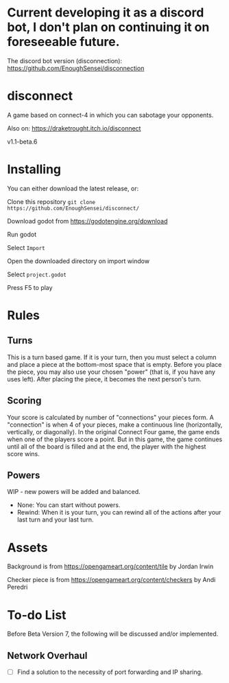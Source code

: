 # Current developing it as a discord bot, I don't plan on continuing it on foreseeable future.
The discord bot version (disconnection): https://github.com/EnoughSensei/disconnection

# disconnect

A game based on connect-4 in which you can sabotage your opponents.

Also on: https://draketrought.itch.io/disconnect

v1.1-beta.6

# Installing

You can either download the latest release, or:

Clone this repository 
`git clone https://github.com/EnoughSensei/disconnect/`

Download godot from https://godotengine.org/download

Run godot

Select `Import` 

Open the downloaded directory on import window

Select `project.godot`

Press F5 to play

# Rules
## Turns
This is a turn based game. If it is your turn, then you must select a column and place a piece at the bottom-most space that is empty. Before you place the piece, you may also use your chosen "power" (that is, if you have any uses left). After placing the piece, it becomes the next person's turn.

## Scoring
Your score is calculated by number of "connections" your pieces form. A "connection" is when 4 of your pieces, make a continuous line (horizontally, vertically, or diagonally). In the original Connect Four game, the game ends when one of the players score a point. But in this game, the game continues until all of the board is filled and at the end, the player with the highest score wins.

## Powers
WIP - new powers will be added and balanced.
- None: You can start without powers.
- Rewind: When it is your turn, you can rewind all of the actions after your last turn and your last turn.

# Assets
Background is from https://opengameart.org/content/tile by Jordan Irwin

Checker piece is from https://opengameart.org/content/checkers by Andi Peredri

# To-do List
Before Beta Version 7, the following will be discussed and/or implemented.
## Network Overhaul
- [ ] Find a solution to the necessity of port forwarding and IP sharing.
